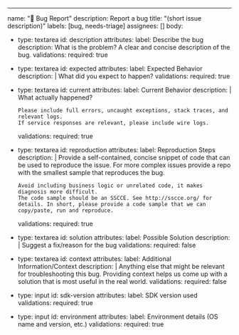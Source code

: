 ---
name: "🐛 Bug Report"
description: Report a bug
title: "(short issue description)"
labels: [bug, needs-triage]
assignees: []
body:
  - type: textarea
    id: description
    attributes:
      label: Describe the bug
      description: What is the problem? A clear and concise description of the bug.
    validations:
      required: true

  - type: textarea
    id: expected
    attributes:
      label: Expected Behavior
      description: |
        What did you expect to happen?
    validations:
      required: true

  - type: textarea
    id: current
    attributes:
      label: Current Behavior
      description: |
        What actually happened?
        
        Please include full errors, uncaught exceptions, stack traces, and relevant logs.
        If service responses are relevant, please include wire logs.
    validations:
      required: true
  
  - type: textarea
    id: reproduction
    attributes:
      label: Reproduction Steps
      description: |
        Provide a self-contained, concise snippet of code that can be used to reproduce the issue.
        For more complex issues provide a repo with the smallest sample that reproduces the bug.
        
        Avoid including business logic or unrelated code, it makes diagnosis more difficult.
        The code sample should be an SSCCE. See http://sscce.org/ for details. In short, please provide a code sample that we can copy/paste, run and reproduce.
    validations:
      required: true
  
  - type: textarea
    id: solution
    attributes:
      label: Possible Solution
      description: |
        Suggest a fix/reason for the bug
    validations:
      required: false
  
  - type: textarea
    id: context
    attributes:
      label: Additional Information/Context
      description: |
        Anything else that might be relevant for troubleshooting this bug. Providing context helps us come up with a solution that is most useful in the real world.
    validations:
      required: false
  
  - type: input
    id: sdk-version
    attributes:
      label: SDK version used
    validations:
      required: true
  
  - type: input
    id: environment
    attributes:
      label: Environment details (OS name and version, etc.)
    validations:
        required: true